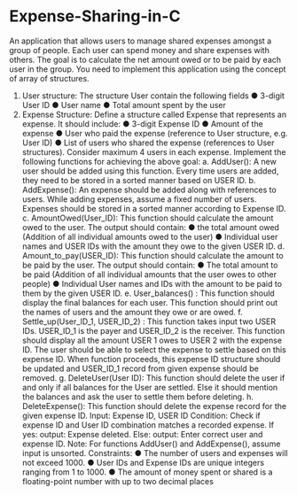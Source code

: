# Expense-Sharing-in-C
An application that allows users to manage shared expenses amongst a group 
of people. Each user can spend money and share expenses with others. The goal is to calculate the net amount 
owed or to be paid by each user in the group. You need to implement this application using the concept of array 
of structures.
1. User structure: The structure User contain the following fields
● 3-digit User ID 
● User name
● Total amount spent by the user 
2. Expense Structure: Define a structure called Expense that represents an expense. It should include:
● 3-digit Expense ID 
● Amount of the expense 
● User who paid the expense (reference to User structure, e.g. User ID)
● List of users who shared the expense (references to User structures). Consider maximum 4 users 
in each expense.
Implement the following functions for achieving the above goal:
a. AddUser(): A new user should be added using this function. Every time users are added, they need to be 
stored in a sorted manner based on USER ID.
b. AddExpense(): An expense should be added along with references to users. While adding expenses, 
assume a fixed number of users. Expenses should be stored in a sorted manner according to Expense ID. 
c. AmountOwed(User_ID): This function should calculate the amount owed to the user. The output should 
contain: 
● the total amount owed (Addition of all individual amounts owed to the user)
● Individual user names and USER IDs with the amount they owe to the given USER ID.
d. Amount_to_pay(USER_ID): This function should calculate the amount to be paid by the user. The output 
should contain:
● The total amount to be paid (Addition of all individual amounts that the user owes to other people)
● Individual User names and IDs with the amount to be paid to them by the given USER ID.
e. User_balances() : This function should display the final balances for each user. This function should print 
out the names of users and the amount they owe or are owed.
f. Settle_up(User_ID_1, USER_ID_2) : This function takes input two USER IDs. USER_ID_1 is the payer 
and USER_ID_2 is the receiver. This function should display all the amount USER 1 owes to USER 2 
with the expense ID. The user should be able to select the expense to settle based on this expense ID. 
When function proceeds, this expense ID structure should be updated and USER_ID_1 record from given 
expense should be removed.
g. DeleteUser(User ID): This function should delete the user if and only if all balances for the User are 
settled. Else it should mention the balances and ask the user to settle them before deleting.
h. DeleteExpense(): This function should delete the expense record for the given expense ID. Input: Expense 
ID, USER ID
Condition: Check if expense ID and User ID combination matches a recorded expense.
If yes: output: Expense deleted.
Else: output: Enter correct user and expense ID.
Note: For functions AddUser() and AddExpense(), assume input is unsorted.
Constraints:
● The number of users and expenses will not exceed 1000.
● User IDs and Expense IDs are unique integers ranging from 1 to 1000.
● The amount of money spent or shared is a floating-point number with up to two decimal places

